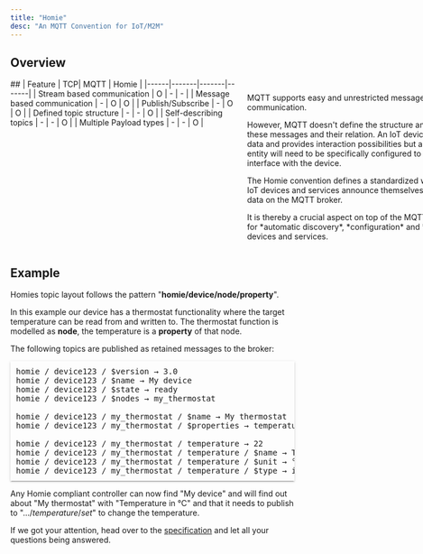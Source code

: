 ```yaml
---
title: "Homie"
desc: "An MQTT Convention for IoT/M2M"
---
```


## Overview

  <div style="display:flex;justify-content:space-between;"><div style="min-width:400px;padding-right:10px">
## 
| Feature | TCP| MQTT | Homie |
|------|-------|-------|-------|
| Stream based communication   |   O    |   -    |   -    |
| Message based communication   |   -    |   O    |   O    |
| Publish/Subscribe   |   -    |   O    |   O    |
| Defined topic structure   |   -    |   -    |   O    |
| Self-describing topics   |   -    |   -    |   O    |
| Multiple Payload types  |   -    |   -    |   O    |

   </div>
   <div style="min-width:400px;padding-left:10px;padding-top:10px">
<p>MQTT supports easy and unrestricted message-based communication.</p><p>However, MQTT doesn't define the structure and content of these messages and their relation. An IoT device publishes data and provides interaction possibilities but a controlling entity will need to be specifically configured to be able to interface with the device.</p>
<p>The Homie convention defines a standardized way of how IoT devices and services announce themselves and their data on the MQTT broker.</p><p>It is thereby a crucial aspect on top of the MQTT protocol for *automatic discovery*, *configuration* and *usage* of devices and services.</p>
   </div>
</div>

## Example

Homies topic layout follows the pattern "**homie/device/node/property**".

In this example our device has a thermostat functionality where the target
temperature can be read from and written to. The thermostat function
is modelled as **node**, the temperature is a **property** of that node.

The following topics are published as retained messages to the broker:

<pre style="box-shadow: 0 2px 2px 0 rgba(0, 0, 0, 0.14), 0 1px 5px 0 rgba(0, 0, 0, 0.12), 0 3px 1px -2px rgba(0, 0, 0, 0.2);padding:10px;">
homie / device123 / $version → 3.0
homie / device123 / $name → My device
homie / device123 / $state → ready
homie / device123 / $nodes → my_thermostat

homie / device123 / my_thermostat / $name → My thermostat
homie / device123 / my_thermostat / $properties → temperature

homie / device123 / my_thermostat / temperature → 22 
homie / device123 / my_thermostat / temperature / $name → Temperature
homie / device123 / my_thermostat / temperature / $unit → °C
homie / device123 / my_thermostat / temperature / $type → integer
</pre>

Any Homie compliant controller can now find "My device" and will find out
about "My thermostat" with "Temperature in °C" and that it needs to publish
to ".../*temperature*/*set*" to change the temperature.

If we got your attention, head over to the <a href="/specification/">specification</a>
and let all your questions being answered.